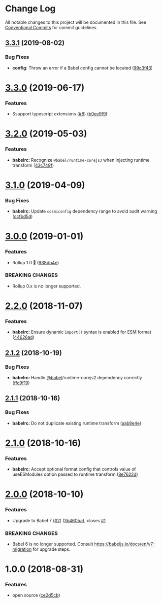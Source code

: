 # Change Log

All notable changes to this project will be documented in this file.
See [Conventional Commits](https://conventionalcommits.org) for commit guidelines.

## [3.3.1](https://github.com/evocateur/pectin/compare/@pectin/babelrc@3.3.0...@pectin/babelrc@3.3.1) (2019-08-02)


### Bug Fixes

* **config:** Throw an error if a Babel config cannot be located ([99c3f43](https://github.com/evocateur/pectin/commit/99c3f43))





# [3.3.0](https://github.com/evocateur/pectin/compare/v3.2.0...v3.3.0) (2019-06-17)


### Features

* Ssupport typescript extensions ([#8](https://github.com/evocateur/pectin/issues/8)) ([b0ee9f9](https://github.com/evocateur/pectin/commit/b0ee9f9))





# [3.2.0](https://github.com/evocateur/pectin/compare/v3.1.1...v3.2.0) (2019-05-03)


### Features

* **babelrc:** Recognize `@babel/runtime-corejs3` when injecting runtime transform ([43c749f](https://github.com/evocateur/pectin/commit/43c749f))





# [3.1.0](https://github.com/evocateur/pectin/compare/v3.0.1...v3.1.0) (2019-04-09)


### Bug Fixes

* **babelrc:** Update `cosmiconfig` dependency range to avoid audit warning ([ccfbd5d](https://github.com/evocateur/pectin/commit/ccfbd5d))





# [3.0.0](https://github.com/evocateur/pectin/compare/v2.6.0...v3.0.0) (2019-01-01)


### Features

* Rollup 1.0 🎉 ([938db4e](https://github.com/evocateur/pectin/commit/938db4e))


### BREAKING CHANGES

* Rollup 0.x is no longer supported.





# [2.2.0](https://github.com/evocateur/pectin/compare/v2.1.2...v2.2.0) (2018-11-07)


### Features

* **babelrc:** Ensure dynamic `import()` syntax is enabled for ESM format ([44626ad](https://github.com/evocateur/pectin/commit/44626ad))





## [2.1.2](https://github.com/evocateur/pectin/compare/v2.1.1...v2.1.2) (2018-10-19)


### Bug Fixes

* **babelrc:** Handle [@babel](https://github.com/babel)/runtime-corejs2 dependency correctly ([ffc9f19](https://github.com/evocateur/pectin/commit/ffc9f19))





## [2.1.1](https://github.com/evocateur/pectin/compare/v2.1.0...v2.1.1) (2018-10-16)


### Bug Fixes

* **babelrc:** Do not duplicate existing runtime transform ([aab8e4e](https://github.com/evocateur/pectin/commit/aab8e4e))





# [2.1.0](https://github.com/evocateur/pectin/compare/v2.0.0...v2.1.0) (2018-10-16)


### Features

* **babelrc:** Accept optional format config that controls value of useESModules option passed to runtime transform ([8e7622d](https://github.com/evocateur/pectin/commit/8e7622d))





# [2.0.0](https://github.com/evocateur/pectin/compare/v1.3.0...v2.0.0) (2018-10-10)


### Features

* Upgrade to Babel 7 ([#2](https://github.com/evocateur/pectin/issues/2)) ([3b460ba](https://github.com/evocateur/pectin/commit/3b460ba)), closes [#1](https://github.com/evocateur/pectin/issues/1)


### BREAKING CHANGES

* Babel 6 is no longer supported. Consult https://babeljs.io/docs/en/v7-migration for upgrade steps.





<a name="1.0.0"></a>
# 1.0.0 (2018-08-31)


### Features

* open source ([ce2d5cb](https://github.com/evocateur/pectin/commit/ce2d5cb))
